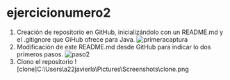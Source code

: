 # ejercicionumero2
1. Creación de repositorio en GitHub, inicializándolo con un README.md y el .gitignore que GiHub ofrece para Java.
![primeracaptura](https://user-images.githubusercontent.com/114091307/202221574-dec2b95f-f2ea-4cb0-9e03-4f6c15a76465.png)
2. Modificación de este README.md desde GitHub para indicar lo dos primeros pasos.
![paso2](https://user-images.githubusercontent.com/114091307/202225306-2280cf08-681c-4f67-a00f-a95e7ceb26cd.png)
3. Clono el repositorio
![clone]C:\Users\a22javierla\Pictures\Screenshots\clone.png